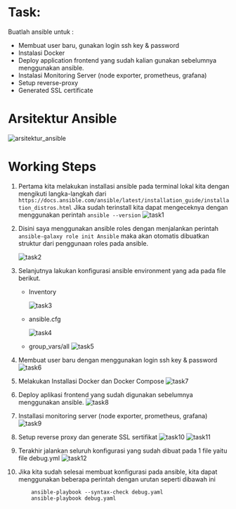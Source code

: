 # Task:

Buatlah ansible untuk :
   - Membuat user baru, gunakan login ssh key & password
   - Instalasi Docker
   - Deploy application frontend yang sudah kalian gunakan sebelumnya menggunakan ansible.
   - Instalasi Monitoring Server (node exporter, prometheus, grafana)
   - Setup reverse-proxy
   - Generated SSL certificate

# Arsitektur Ansible
![arsitektur_ansible](https://github.com/user-attachments/assets/545f6549-ce44-4b80-9365-7865769c17c5)


# Working Steps

1. Pertama kita melakukan installasi ansible pada terminal lokal kita dengan mengikuti langka-langkah dari ``` https://docs.ansible.com/ansible/latest/installation_guide/installation_distros.html ```
    Jika sudah terinstall kita dapat mengeceknya dengan menggunakan perintah ``` ansible --version ```
   ![task1](https://github.com/user-attachments/assets/4f2ab9c0-b510-4095-8247-cb426af00c0c)

3. Disini saya menggunakan ansible roles dengan menjalankan perintah ``` ansible-galaxy role init Ansible ``` maka akan otomatis dibuatkan struktur dari penggunaan roles pada ansible.

   ![task2](https://github.com/user-attachments/assets/fd711430-41c4-469a-9d48-537ae34be617)

5. Selanjutnya lakukan konfigurasi ansible environment yang ada pada file berikut.
   - Inventory

     ![task3](https://github.com/user-attachments/assets/a1303323-b5a3-4da9-b158-d0ed93527286)

   - ansible.cfg

     ![task4](https://github.com/user-attachments/assets/1d525500-7577-47df-8c5e-c68caf97f8b2)

   - group_vars/all
     ![task5](https://github.com/user-attachments/assets/49803264-fa3f-464d-ba69-91b01f2e183b)

6. Membuat user baru dengan menggunakan login ssh key & password
   ![task6](https://github.com/user-attachments/assets/5ec09d25-5e25-4a1c-99e8-e4fc95aa78b1)

8. Melakukan Installasi Docker dan Docker Compose
   ![task7](https://github.com/user-attachments/assets/8ef68752-d89c-4cdb-924e-1a0011cd1e0c)

10. Deploy aplikasi frontend yang sudah digunakan sebelumnya menggunakan ansible.
    ![task8](https://github.com/user-attachments/assets/2ae7781a-cb07-48c6-af07-d3de08000375)

12. Installasi monitoring server (node exporter, prometheus, grafana)
    ![task9](https://github.com/user-attachments/assets/64c92383-7973-4601-b563-97662590ce12)

14. Setup reverse proxy dan generate SSL sertifikat
    ![task10](https://github.com/user-attachments/assets/f06d9d2e-bf76-4c6c-9e64-ff067eab6ec5)
    ![task11](https://github.com/user-attachments/assets/d76cbeb5-7840-4c4e-9d6e-0ee3836166be)

16. Terakhir jalankan seluruh konfigurasi yang sudah dibuat pada 1 file yaitu file debug.yml
    ![task12](https://github.com/user-attachments/assets/cc432d7d-1241-4cf4-af01-4d7aecd76bdc)

18. Jika kita sudah selesai membuat konfigurasi pada ansible, kita dapat menggunakan beberapa perintah dengan urutan seperti dibawah ini
    ```
        ansible-playbook --syntax-check debug.yaml
        ansible-playbook debug.yaml
    ```
